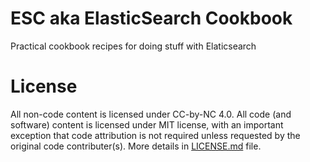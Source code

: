 # ESC aka ElasticSearch Cookbook

Practical cookbook recipes for doing stuff with Elaticsearch

# License

All non-code content is licensed under CC-by-NC 4.0. All code (and software) content is licensed under MIT license, with an important exception that code attribution is not required unless requested by the original code contributer(s). More details in [LICENSE.md](https://github.com/appbaseio/esc/blob/master/LICENSE.md) file.
